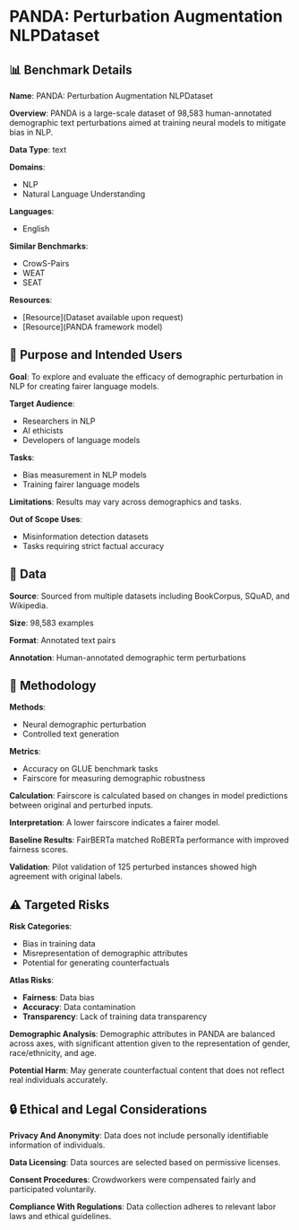 # PANDA: Perturbation Augmentation NLPDataset

## 📊 Benchmark Details

**Name**: PANDA: Perturbation Augmentation NLPDataset

**Overview**: PANDA is a large-scale dataset of 98,583 human-annotated demographic text perturbations aimed at training neural models to mitigate bias in NLP.

**Data Type**: text

**Domains**:
- NLP
- Natural Language Understanding

**Languages**:
- English

**Similar Benchmarks**:
- CrowS-Pairs
- WEAT
- SEAT

**Resources**:
- [Resource](Dataset available upon request)
- [Resource](PANDA framework model)

## 🎯 Purpose and Intended Users

**Goal**: To explore and evaluate the efficacy of demographic perturbation in NLP for creating fairer language models.

**Target Audience**:
- Researchers in NLP
- AI ethicists
- Developers of language models

**Tasks**:
- Bias measurement in NLP models
- Training fairer language models

**Limitations**: Results may vary across demographics and tasks.

**Out of Scope Uses**:
- Misinformation detection datasets
- Tasks requiring strict factual accuracy

## 💾 Data

**Source**: Sourced from multiple datasets including BookCorpus, SQuAD, and Wikipedia.

**Size**: 98,583 examples

**Format**: Annotated text pairs

**Annotation**: Human-annotated demographic term perturbations

## 🔬 Methodology

**Methods**:
- Neural demographic perturbation
- Controlled text generation

**Metrics**:
- Accuracy on GLUE benchmark tasks
- Fairscore for measuring demographic robustness

**Calculation**: Fairscore is calculated based on changes in model predictions between original and perturbed inputs.

**Interpretation**: A lower fairscore indicates a fairer model.

**Baseline Results**: FairBERTa matched RoBERTa performance with improved fairness scores.

**Validation**: Pilot validation of 125 perturbed instances showed high agreement with original labels.

## ⚠️ Targeted Risks

**Risk Categories**:
- Bias in training data
- Misrepresentation of demographic attributes
- Potential for generating counterfactuals

**Atlas Risks**:
- **Fairness**: Data bias
- **Accuracy**: Data contamination
- **Transparency**: Lack of training data transparency

**Demographic Analysis**: Demographic attributes in PANDA are balanced across axes, with significant attention given to the representation of gender, race/ethnicity, and age.

**Potential Harm**: May generate counterfactual content that does not reflect real individuals accurately.

## 🔒 Ethical and Legal Considerations

**Privacy And Anonymity**: Data does not include personally identifiable information of individuals.

**Data Licensing**: Data sources are selected based on permissive licenses.

**Consent Procedures**: Crowdworkers were compensated fairly and participated voluntarily.

**Compliance With Regulations**: Data collection adheres to relevant labor laws and ethical guidelines.
